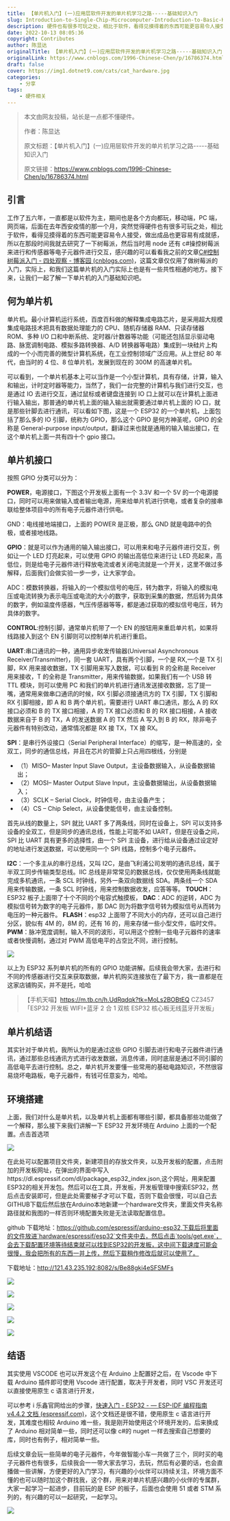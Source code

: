 ```yaml
---
title: 【单片机入门】(一)应用层软件开发的单片机学习之路-----基础知识入门
slug: Introduction-to-Single-Chip-Microcomputer-Introduction-to-Basic-Knowledge
description: 硬件也有很多可玩之处，相比于软件，看得见摸得着的东西可能更容易令人接受，做出成品也更容易有成就感
date: 2022-10-13 08:05:36
copyright: Contributes
author: 陈显达
originalTitle: 【单片机入门】(一)应用层软件开发的单片机学习之路-----基础知识入门
originalLink: https://www.cnblogs.com/1996-Chinese-Chen/p/16786374.html
draft: false
cover: https://img1.dotnet9.com/cats/cat_hardware.jpg
categories: 
    - 分享
tags: 
    - 硬件相关
---
```


> 本文由网友投稿，站长是一点都不懂硬件。
>
> 作者：陈显达
>
> 原文标题：【单片机入门】(一)应用层软件开发的单片机学习之路-----基础知识入门
>
> 原文链接：https://www.cnblogs.com/1996-Chinese-Chen/p/16786374.html

## 引言

工作了五六年，一直都是以软件为主，期间也是各个方向都玩，移动端，PC 端，网页端，后面在去年西安疫情的那一个月，突然觉得硬件也有很多可玩之处，相比于软件，看得见摸得着的东西可能更容易令人接受，做出成品也更容易有成就感，所以在那段时间我就去研究了一下树莓派，然后当时用 node 还有 c#操控树莓派来进行和传感器等电子元器件进行交互，感兴趣的可以看看我之前的文章[C#控制树莓派入门 - 四处观察 - 博客园 (cnblogs.com)](https://www.cnblogs.com/1996-Chinese-Chen/p/15940379.html)，这篇文章仅仅用了做树莓派的入门，实际上，和我们这篇单片机的入门实际上也是有一些共性相通的地方。接下来，让我们一起了解一下单片机的入门基础知识吧。

## 何为单片机

单片机。最小计算机运行系统，百度百科做的解释集成电路芯片，是采用超大规模集成电路技术把具有数据处理能力的 CPU、随机存储器 RAM、只读存储器 ROM、多种 I/O 口和中断系统、定时器/计数器等功能（可能还包括显示驱动电路、脉宽调制电路、模拟多路转换器、A/D 转换器等电路）集成到一块硅片上构成的一个小而完善的微型计算机系统，在工业控制领域广泛应用。从上世纪 80 年代，由当时的 4 位、8 位单片机，发展到现在的 300M 的高速单片机。

可以看到，一个单片机基本上可以当作是一个小型计算机，具有存储，计算，输入和输出，计时定时器等能力，当然了，我们一台完整的计算机与我们进行交互，也是通过 IO 去进行交互，通过鼠标或者键盘连接到 IO 口上就可以在计算机上面进行输入输出，那普通的单片机上面的输入输出就需要通过单片机上面的 IO 口，就是那些针脚去进行通讯，可以看如下图，这是一个 ESP32 的一个单片机，上面包括了那么多的 IO 引脚，统称为 GPIO，那么这个 GPIO 是何方神圣呢，GPIO 的全称是 General-purpose input/output，翻译过来也就是通用的输入输出接口，在这个单片机上面一共有四十个 gpio 接口。

## 单片机接口

按照 GPIO 分类可以分为：

**POWER**，电源接口，下图这个开发板上面有一个 3.3V 和一个 5V 的一个电源接口，同时可以用来做输入或者输出电源，用来给单片机进行供电，或者复杂的接串联给整体项目中的所有电子元器件进行供电。

GND：电线接地端接口，上面的 POWER 是正极，那么 GND 就是电路中的负极，或者接地线路。

**GPIO**：就是可以作为通用的输入输出接口，可以用来和电子元器件进行交互，例如让一个 LED 灯亮起来，可以使用 GPIO 的输出高低位来进行让 LED 亮起来，高低位，则是给电子元器件进行释放电流或者关闭电流就是一个开关，这里不做过多解释，后面我们会做实验一步一步，让大家学会。

ADC：模数转换器，将输入的一个模拟信号的电压，转为数字，将输入的模拟电压或电流转换为表示电压或电流的大小的数字，获取到采集的数据，然后转为具体的数字，例如温度传感器，气压传感器等等，都是通过获取的模拟信号电压，转为具体的数字。

**CONTROL**:控制引脚，通常单片机带了一个 EN 的按钮用来重启单片机，如果将线路接入到这个 EN 引脚则可以控制单片机进行重启。

**UART**:串口通讯的一种，通用异步收发传输器(Universal Asynchronous Receiver/Transmitter)，同一套 UART，具有两个引脚，一个是 RX,一个是 TX 引脚，RX 用来接收数据，TX 引脚用来写入数据，可以看到 R 的全称是 Receiver 用来接收，T 的全称是 Transmitter，用来传输数据，如果我们有一个 USB 转 TTL 模块，则可以使用 PC 和我们的单片机进行通讯发送接收数据，忘了提一嘴，通常用来做串口通讯的时候，RX 引脚必须接通讯方的 TX 引脚，TX 引脚和 RX 引脚相接，即 A 和 B 两个单片机，需要进行 UART 串口通讯，那么 A 的 RX 接口必须和 B 的 TX 接口相接，A 的 TX 接口必须和 B 的 RX 接口相接，A 接收数据来自于 B 的 TX，A 的发送数据 A 的 TX 然后 A 写入到 B 的 RX，除非电子元器件有特别改动，通常情况都是 RX 接 TX，TX 接 RX。

**SPI**：是串行外设接口（Serial Peripheral Interface）的缩写，是一种高速的，全双工，同步的通信总线，并且在芯片的管脚上只占用四根线，分别是

- （1）MISO– Master Input Slave Output，主设备数据输入，从设备数据输出；
- （2）MOSI– Master Output Slave Input，主设备数据输出，从设备数据输入；
- （3）SCLK – Serial Clock，时钟信号，由主设备产生；
- （4）CS – Chip Select，从设备使能信号，由主设备控制。

首先从线的数量上，SPI 就比 UART 多了两条线，同时在设备上，SPI 可以支持多设备的全双工，但是同步的通讯总线，性能上可能不如 UART，但是在设备之间，SPI 比 UART 具有更多的选择性，由一个 SPI 主设备，进行给从设备通过设定好的地址进行发送数据，可以使用同一个 SPI 线路，控制多个电子元器件。

**I2C**：一个多主从的串行总线，又叫 I2C，是由飞利浦公司发明的通讯总线，属于半双工同步传输类型总线。IIC 总线是非常常见的数据总线，仅仅使用两条线就能完成多机通讯，一条 SCL 时钟线，另外一条双向数据线 SDA。两条线一个 SDA 用来传输数据，一条 SCL 时钟线，用来控制数据收发，应答等等。
**TOUCH**：ESP32 板子上面带了十个不同的个电容式触摸板，
**DAC**：ADC 的逆转，ADC 为模拟信号转为数字的电子元器件，那 DAC 则为将数字信号转为模拟信号从而转为电压的一种元器件。
**FLASH**：esp32 上面带了不同大小的内存，还可以自己进行分区，貌似有 4M 的，8M 的，还有 16 的，用来存储一些小型文件，临时文件。
**PWM**：脉冲宽度调制，输入不同的波形，可以用这个控制一些电子元器件的速率或者快慢调制，通过对 PWM 高低电平的占空比不同，进行控制。

![](https://img1.dotnet9.com/cats/cat_hardware.jpg)

以上为 ESP32 系列单片机的所有的 GPIO 功能讲解。后续我会带大家，去进行和不同的传感器进行交互来获取数据，单片机购买连接放在了最下方，我一直都是在这家店铺购买，并不是托，哈哈

> 【手机天喵】https://m.tb.cn/h.UdRqdqk?tk=MoLs2BOBtEQ CZ3457 「ESP32 开发板 WIFI+蓝牙 2 合 1 双核 ESP32 核心板无线蓝牙开发板」

## 单片机结语

其实针对于单片机，我所认为的是通过这些 GPIO 引脚去进行和电子元器件进行通讯，通过那些总线通讯方式进行收发数据，消息传递，同时底层是通过不同引脚的高低电平去进行控制。总之，单片机开发要懂一些常用的基础电路知识，不然很容易烧坏电路板，电子元器件，有钱可任意妄为，哈哈。

## 环境搭建

上面，我们对什么是单片机，以及单片机上面都有哪些引脚，都具备那些功能做了一个解释，那么接下来我们讲解一下 ESP32 开发环境在 Arduino 上面的一个配置。点击首选项

![](https://img1.dotnet9.com/2022/10/0501.png)

在此处可以配置项目文件夹，新建项目的存放文件夹，以及开发板的配置，点击附加的开发板网址，在弹出的界面中写入https://dl.espressif.com/dl/package_esp32_index.json,这个网址，用来配置ESP32的相关开发包。然后可以在工具，开发板，开发板管理中搜索ESP32，然后点击安装即可，但是此处需要梯子才可以下载，否则下载会很慢，可以自己去GITHUB下载后然后放在Arduino本地新建一个hardware文件夹，里面文件夹名称路径就和我图的一样否则环境配置失败是无法读取配置信息。

github 下载地址：https://github.com/espressif/arduino-esp32,下载后将里面的文件放进`hardware/espressif/esp32`文件夹中去，然后点击`tools/get.exe`，会去下载配置环境等待结束就可以找到ESP32的开发板，这中间下载速度可能会很慢，我会把所有的东西一并上传，然后下载稍作修改后就可以使用了。

下载地址：http://121.43.235.192:8082/s/Be88gki4eSFSMFs

![](https://img1.dotnet9.com/2022/10/0502.png)

![](https://img1.dotnet9.com/2022/10/0503.png)

![](https://img1.dotnet9.com/2022/10/0504.png)

![](https://img1.dotnet9.com/2022/10/0505.png)

![](https://img1.dotnet9.com/2022/10/0506.png)

## 结语

其实使用 VSCODE 也可以开发这个在 Arduino 上配置好之后，在 Vscode 中下载 Arduino 插件即可使用 Vscode 进行配置，取决于开发者，同时 VSC 开发还可以直接使用原生 c 语言进行开发，

可以参考 i 乐鑫官网给出的步骤，[快速入门 - ESP32 - — ESP-IDF 编程指南 v4.4.2 文档 (espressif.com)](https://docs.espressif.com/projects/esp-idf/zh_CN/stable/esp32/get-started/index.html)，这个文档还是很不错，使用原生 c 语言进行开发，其难度也相较 Arduino 难一些，我是刚开始使用这个环境开发的，后来换成了 Arduino 相对简单一些，同时还可以像 c#的 nuget 一样去搜索自己想要的库，同时也有例子，相对简单一些。

后续文章会玩一些简单的电子元器件，今年做智能小车一共做了三个，同时买的电子元器件也有很多，后续我会一一带大家去学习，去玩，然后有必要的话，也会直播做一些讲解，方便更好的入门学习，有兴趣的小伙伴可以持续关注，环境方面不懂的也可以随时加这个群找我，这个群，用来对单片机感兴趣的小伙伴的专属群，大家一起学习一起进步，目前玩的是 ESP 的板子，后面也会使用 51 或者 STM 系列的，有兴趣的可以一起研究，一起学习。

![](https://img1.dotnet9.com/2022/10/0507.png)
